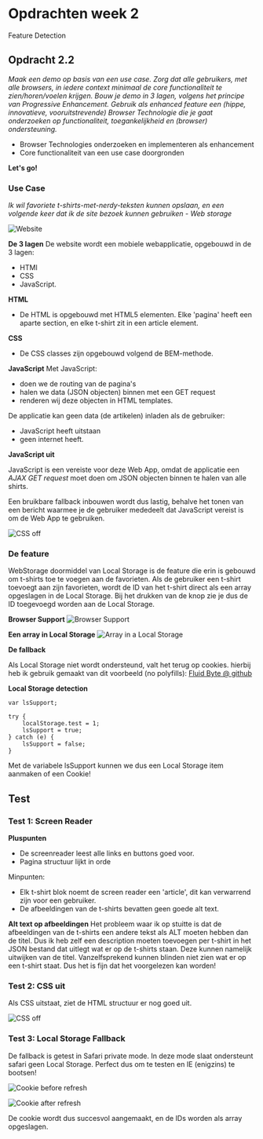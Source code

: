 # Opdrachten week 2
Feature Detection

## Opdracht 2.2 
*Maak een demo op basis van een use case. Zorg dat alle gebruikers, met alle browsers, in iedere context minimaal de core functionaliteit te zien/horen/voelen krijgen. Bouw je demo in 3 lagen, volgens het principe van Progressive Enhancement. Gebruik als enhanced feature een (hippe, innovatieve, vooruitstrevende) Browser Technologie die je gaat onderzoeken op functionaliteit, toegankelijkheid en (browser) ondersteuning.*

- Browser Technologies onderzoeken en implementeren als enhancement 
- Core functionaliteit van een use case doorgronden

**Let's go!**

### Use Case
*Ik wil favoriete t-shirts-met-nerdy-teksten kunnen opslaan, en een volgende keer dat ik de site bezoek kunnen gebruiken - Web storage*

![Website](https://raw.githubusercontent.com/sennykalidien/EW/master/browser-technologies/week3/opdracht/readme/site.png)

**De 3 lagen**
De website wordt een mobiele webapplicatie, opgebouwd in de 3 lagen: 
- HTMl
- CSS
- JavaScript.

**HTML**
- De HTML is opgebouwd met HTML5 elementen. Elke 'pagina' heeft een aparte section, en elke t-shirt zit in een article element.

**CSS**
- De CSS classes zijn opgebouwd volgend de BEM-methode.

**JavaScript**
Met JavaScript:
- doen we de routing van de pagina's
- halen we data (JSON objecten) binnen met een GET request
- renderen wij deze objecten in HTML templates.

De applicatie kan geen data (de artikelen) inladen als de gebruiker:
- JavaScript heeft uitstaan
- geen internet heeft.


**JavaScript uit**

JavaScript is een vereiste voor deze Web App, omdat de applicatie een *AJAX GET request* moet doen om JSON objecten binnen te halen van alle shirts.

Een bruikbare fallback inbouwen wordt dus lastig, behalve het tonen van een bericht waarmee je de gebruiker mededeelt dat JavaScript vereist is om de Web App te gebruiken.

![CSS off](https://raw.githubusercontent.com/sennykalidien/EW/master/browser-technologies/week3/opdracht/readme/javascript-off.png)

### De feature
WebStorage doormiddel van Local Storage is de feature die erin is gebouwd om t-shirts toe te voegen aan de favorieten. Als de gebruiker een t-shirt toevoegt aan zijn favorieten, wordt de ID van het t-shirt direct als een array opgeslagen in de Local Storage. Bij het drukken van de knop zie je dus de ID toegevoegd worden aan de Local Storage.

**Browser Support**
![Browser Support](https://raw.githubusercontent.com/sennykalidien/EW/master/browser-technologies/week3/opdracht/readme/browser-supprt.png)


**Een array in Local Storage**
![Array in a Local Storage](https://raw.githubusercontent.com/sennykalidien/EW/master/browser-technologies/week3/opdracht/readme/localstorage-array.png)

**De fallback**

Als Local Storage niet wordt ondersteund, valt het terug op cookies. hierbij heb ik gebruik gemaakt van dit voorbeeld (no polyfills): 
[Fluid Byte @ github](https://gist.github.com/Fluidbyte/4718380)


**Local Storage detection**
```
var lsSupport;

try {
    localStorage.test = 1;
    lsSupport = true;
} catch (e) {
    lsSupport = false;
}
```
Met de variabele lsSupport kunnen we dus een Local Storage item aanmaken of een Cookie!

## Test

### Test 1: Screen Reader
**Pluspunten**
- De screenreader leest alle links en buttons goed voor.
- Pagina structuur lijkt in orde

Minpunten: 
- Elk t-shirt blok noemt de screen reader een 'article', dit kan verwarrend zijn voor een gebruiker.
- De afbeeldingen van de t-shirts bevatten geen goede alt text.

**Alt text op afbeeldingen**
Het probleem waar ik op stuitte is dat de afbeeldingen van de t-shirts een andere tekst als ALT moeten hebben dan de titel. Dus ik heb zelf een description moeten toevoegen per t-shirt in het JSON bestand dat uitlegt wat er op de t-shirts staan. Deze kunnen namelijk uitwijken van de titel. Vanzelfsprekend kunnen blinden niet zien wat er op een t-shirt staat. Dus het is fijn dat het voorgelezen kan worden!

### Test 2: CSS uit
Als CSS uitstaat, ziet de HTML structuur er nog goed uit.

![CSS off](https://raw.githubusercontent.com/sennykalidien/EW/master/browser-technologies/week3/opdracht/readme/css-off.png)

### Test 3: Local Storage Fallback
De fallback is getest in Safari private mode. In deze mode slaat ondersteunt safari geen Local Storage. Perfect dus om te testen en IE (enigzins) te bootsen!

![Cookie before refresh](https://raw.githubusercontent.com/sennykalidien/EW/master/browser-technologies/week3/opdracht/readme/cookie_before-refresh.png)

![Cookie after refresh](https://raw.githubusercontent.com/sennykalidien/EW/master/browser-technologies/week3/opdracht/readme/cookie_after-refresh.png)

De cookie wordt dus succesvol aangemaakt, en de IDs worden als array opgeslagen.